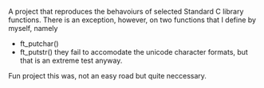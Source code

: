 A project that reproduces the behavoiurs of selected Standard C library functions.
There is an exception, however, on two functions that I define by myself, namely
  * ft_putchar()
  * ft_putstr()
 they fail to accomodate the unicode character formats, but that is an extreme test anyway.
 
 Fun project this was, not an easy road but quite neccessary.
